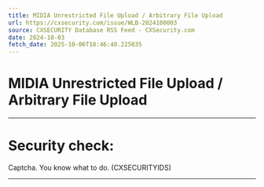 ```yaml
---
title: MIDIA Unrestricted File Upload / Arbitrary File Upload
url: https://cxsecurity.com/issue/WLB-2024100003
source: CXSECURITY Database RSS Feed - CXSecurity.com
date: 2024-10-03
fetch_date: 2025-10-06T18:46:40.225035
---
```


# MIDIA Unrestricted File Upload / Arbitrary File Upload

---

# Security check:

Captcha. You know what to do. (CXSECURITYIDS)

---